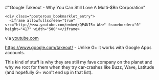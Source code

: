 #"Google Takeout - Why You Can Still Love A Multi-$Bn Corporation"


    <div class="posterous_bookmarklet_entry">
      <iframe allowfullscreen="true" src="http://www.youtube.com/embed/QP4NI5o-WUw" frameborder="0" height="417" width="500"></iframe>

<div class="posterous_quote_citation">via <a href="http://www.youtube.com/watch?v=QP4NI5o-WUw&amp;feature=player_embedded">youtube.com</a></div>
    <p><a href="https://www.google.com/takeout/">https://www.google.com/takeout/</a> - Unlike G+ it works with Google Apps accounts. 
</p><p>This kind of stuff is why they are still my fave company on the planet and why we root for them when they try car-crashes like Buzz, Wave, Latitude (and hopefully G+ won't end up in that list).</p></div>
  